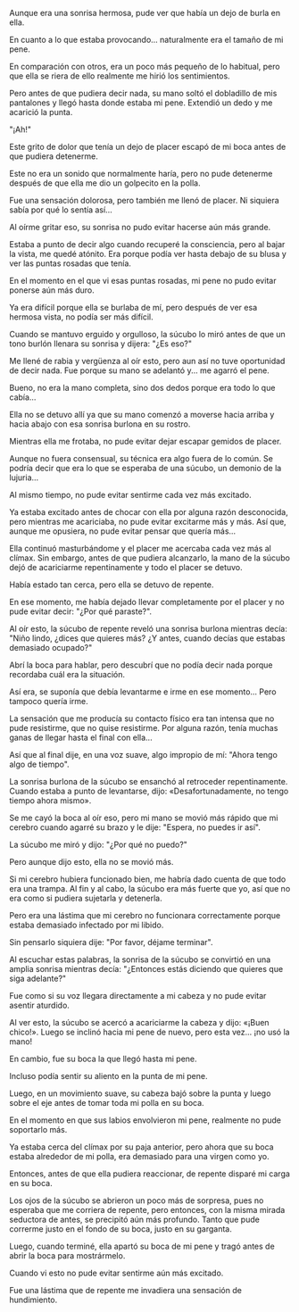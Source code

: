 
Aunque era una sonrisa hermosa, pude ver que había un dejo de burla en ella.

En cuanto a lo que estaba provocando... naturalmente era el tamaño de mi pene.

En comparación con otros, era un poco más pequeño de lo habitual, pero que ella se riera de ello realmente me hirió los sentimientos.

Pero antes de que pudiera decir nada, su mano soltó el dobladillo de mis pantalones y llegó hasta donde estaba mi pene. Extendió un dedo y me acarició la punta.

"¡Ah!"

Este grito de dolor que tenía un dejo de placer escapó de mi boca antes de que pudiera detenerme.

Este no era un sonido que normalmente haría, pero no pude detenerme después de que ella me dio un golpecito en la polla.

Fue una sensación dolorosa, pero también me llenó de placer. Ni siquiera sabía por qué lo sentía así...

Al oírme gritar eso, su sonrisa no pudo evitar hacerse aún más grande.

Estaba a punto de decir algo cuando recuperé la consciencia, pero al bajar la vista, me quedé atónito. Era porque podía ver hasta debajo de su blusa y ver las puntas rosadas que tenía.

En el momento en el que vi esas puntas rosadas, mi pene no pudo evitar ponerse aún más duro.

Ya era difícil porque ella se burlaba de mí, pero después de ver esa hermosa vista, no podía ser más difícil.

Cuando se mantuvo erguido y orgulloso, la súcubo lo miró antes de que un tono burlón llenara su sonrisa y dijera: "¿Es eso?"

Me llené de rabia y vergüenza al oír esto, pero aun así no tuve oportunidad de decir nada. Fue porque su mano se adelantó y... me agarró el pene.

Bueno, no era la mano completa, sino dos dedos porque era todo lo que cabía…

Ella no se detuvo allí ya que su mano comenzó a moverse hacia arriba y hacia abajo con esa sonrisa burlona en su rostro.

Mientras ella me frotaba, no pude evitar dejar escapar gemidos de placer.

Aunque no fuera consensual, su técnica era algo fuera de lo común. Se podría decir que era lo que se esperaba de una súcubo, un demonio de la lujuria...

Al mismo tiempo, no pude evitar sentirme cada vez más excitado.

Ya estaba excitado antes de chocar con ella por alguna razón desconocida, pero mientras me acariciaba, no pude evitar excitarme más y más. Así que, aunque me opusiera, no pude evitar pensar que quería más...

Ella continuó masturbándome y el placer me acercaba cada vez más al clímax. Sin embargo, antes de que pudiera alcanzarlo, la mano de la súcubo dejó de acariciarme repentinamente y todo el placer se detuvo.

Había estado tan cerca, pero ella se detuvo de repente.

En ese momento, me había dejado llevar completamente por el placer y no pude evitar decir: "¿Por qué paraste?".

Al oír esto, la súcubo de repente reveló una sonrisa burlona mientras decía: "Niño lindo, ¿dices que quieres más? ¿Y antes, cuando decías que estabas demasiado ocupado?"

Abrí la boca para hablar, pero descubrí que no podía decir nada porque recordaba cuál era la situación.

Así era, se suponía que debía levantarme e irme en ese momento… Pero tampoco quería irme.

La sensación que me producía su contacto físico era tan intensa que no pude resistirme, que no quise resistirme. Por alguna razón, tenía muchas ganas de llegar hasta el final con ella...

Así que al final dije, en una voz suave, algo impropio de mí: "Ahora tengo algo de tiempo".

La sonrisa burlona de la súcubo se ensanchó al retroceder repentinamente. Cuando estaba a punto de levantarse, dijo: «Desafortunadamente, no tengo tiempo ahora mismo».

Se me cayó la boca al oír eso, pero mi mano se movió más rápido que mi cerebro cuando agarré su brazo y le dije: "Espera, no puedes ir así".

La súcubo me miró y dijo: "¿Por qué no puedo?"

Pero aunque dijo esto, ella no se movió más.

Si mi cerebro hubiera funcionado bien, me habría dado cuenta de que todo era una trampa. Al fin y al cabo, la súcubo era más fuerte que yo, así que no era como si pudiera sujetarla y detenerla.

Pero era una lástima que mi cerebro no funcionara correctamente porque estaba demasiado infectado por mi libido.

Sin pensarlo siquiera dije: "Por favor, déjame terminar".

Al escuchar estas palabras, la sonrisa de la súcubo se convirtió en una amplia sonrisa mientras decía: "¿Entonces estás diciendo que quieres que siga adelante?"

Fue como si su voz llegara directamente a mi cabeza y no pude evitar asentir aturdido.

Al ver esto, la súcubo se acercó a acariciarme la cabeza y dijo: «¡Buen chico!». Luego se inclinó hacia mi pene de nuevo, pero esta vez... ¡no usó la mano!

En cambio, fue su boca la que llegó hasta mi pene.

Incluso podía sentir su aliento en la punta de mi pene.

Luego, en un movimiento suave, su cabeza bajó sobre la punta y luego sobre el eje antes de tomar toda mi polla en su boca.

En el momento en que sus labios envolvieron mi pene, realmente no pude soportarlo más.

Ya estaba cerca del clímax por su paja anterior, pero ahora que su boca estaba alrededor de mi polla, era demasiado para una virgen como yo.

Entonces, antes de que ella pudiera reaccionar, de repente disparé mi carga en su boca.

Los ojos de la súcubo se abrieron un poco más de sorpresa, pues no esperaba que me corriera de repente, pero entonces, con la misma mirada seductora de antes, se precipitó aún más profundo. Tanto que pude correrme justo en el fondo de su boca, justo en su garganta.

Luego, cuando terminé, ella apartó su boca de mi pene y tragó antes de abrir la boca para mostrármelo.

Cuando vi esto no pude evitar sentirme aún más excitado.

Fue una lástima que de repente me invadiera una sensación de hundimiento.